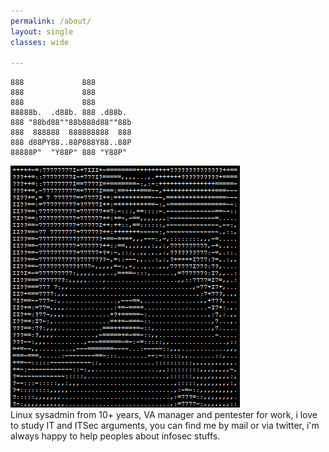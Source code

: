 ```yaml
---
permalink: /about/
layout: single
classes: wide

--- 
```

```ascii
888             888         
888             888         
888             888         
88888b.  .d88b. 888 .d88b.  
888 "88bd88""88b888d88""88b 
888  888888  888888888  888 
888 d88PY88..88P888Y88..88P 
88888P"  "Y88P" 888 "Y88P"  
```
![](/assets/images/profile.png)<br>
 Linux sysadmin from 10+ years, VA manager and pentester for work, i love to study IT and ITSec arguments, you can find me by mail or via twitter, i'm always happy to help peoples about infosec stuffs.
